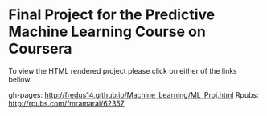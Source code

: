 # Final Project for the Predictive Machine Learning Course on Coursera

To view the HTML rendered project please click on either of the links bellow.

gh-pages: http://fredus14.github.io/Machine_Learning/ML_Proj.html
Rpubs: http://rpubs.com/fmramaral/62357


